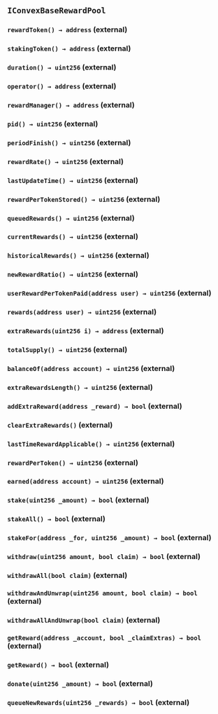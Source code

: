 ## `IConvexBaseRewardPool`






### `rewardToken() → address` (external)





### `stakingToken() → address` (external)





### `duration() → uint256` (external)





### `operator() → address` (external)





### `rewardManager() → address` (external)





### `pid() → uint256` (external)





### `periodFinish() → uint256` (external)





### `rewardRate() → uint256` (external)





### `lastUpdateTime() → uint256` (external)





### `rewardPerTokenStored() → uint256` (external)





### `queuedRewards() → uint256` (external)





### `currentRewards() → uint256` (external)





### `historicalRewards() → uint256` (external)





### `newRewardRatio() → uint256` (external)





### `userRewardPerTokenPaid(address user) → uint256` (external)





### `rewards(address user) → uint256` (external)





### `extraRewards(uint256 i) → address` (external)





### `totalSupply() → uint256` (external)





### `balanceOf(address account) → uint256` (external)





### `extraRewardsLength() → uint256` (external)





### `addExtraReward(address _reward) → bool` (external)





### `clearExtraRewards()` (external)





### `lastTimeRewardApplicable() → uint256` (external)





### `rewardPerToken() → uint256` (external)





### `earned(address account) → uint256` (external)





### `stake(uint256 _amount) → bool` (external)





### `stakeAll() → bool` (external)





### `stakeFor(address _for, uint256 _amount) → bool` (external)





### `withdraw(uint256 amount, bool claim) → bool` (external)





### `withdrawAll(bool claim)` (external)





### `withdrawAndUnwrap(uint256 amount, bool claim) → bool` (external)





### `withdrawAllAndUnwrap(bool claim)` (external)





### `getReward(address _account, bool _claimExtras) → bool` (external)





### `getReward() → bool` (external)





### `donate(uint256 _amount) → bool` (external)





### `queueNewRewards(uint256 _rewards) → bool` (external)









